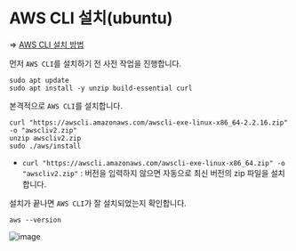 # AWS CLI 설치(ubuntu)

=> [AWS CLI 설치 방법](https://docs.aws.amazon.com/cli/latest/userguide/getting-started-install.html)

먼저 `AWS CLI`를 설치하기 전 사전 작업을 진행합니다.   
```
sudo apt update
sudo apt install -y unzip build-essential curl
```

본격적으로 `AWS CLI`를 설치합니다.   
```
curl "https://awscli.amazonaws.com/awscli-exe-linux-x86_64-2.2.16.zip" -o "awscliv2.zip"
unzip awscliv2.zip
sudo ./aws/install
```   
- `curl "https://awscli.amazonaws.com/awscli-exe-linux-x86_64.zip" -o "awscliv2.zip"` : 버전을 입력하지 않으면 자동으로 최신 버전의 zip 파일을 설치합니다.

설치가 끝나면 `AWS CLI`가 잘 설치되었는지 확인합니다.   
```
aws --version
```   
![image](https://user-images.githubusercontent.com/43658658/155829258-5de70fb7-b986-43da-99ba-f9d1de5ad266.png)

